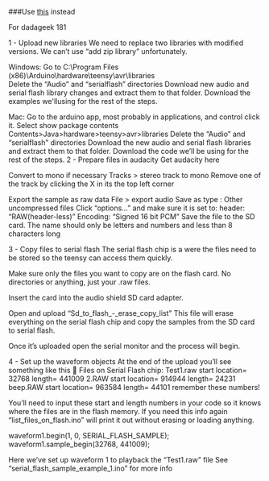 ###Use [this](https://github.com/BleepLabs/Serial_flash_sampler_for_Teensy_Audio) instead  

For dadageek 181

1 - Upload new libraries
We need to replace two libraries with modified versions. We can’t use “add zip library” unfortunately.

Windows:
Go to C:\Program Files (x86)\Arduino\hardware\teensy\avr\libraries\
Delete the “Audio” and “serialflash” directories
Download  new audio and serial flash library changes and extract them to that folder.
Download the examples we'llusing for the rest of the steps.

Mac:
Go to the arduino app, most probably in applications, and control click it. Select show package contents
Contents>Java>hardware>teensy>avr>libraries
Delete the “Audio” and “serialflash” directories
Download the new audio and serial flash libraries and extract them to that folder.
Download the code we’ll be using for the rest of the steps.
2 - Prepare files in audacity
Get audacity here

Convert to mono if necessary
Tracks > stereo track to mono
Remove one of the track by clicking the X in its the top left corner

Export the sample as raw data
File > export audio
Save as type : Other uncompressed files
Click “options…” and make sure it is set to:
header: “RAW(header-less)”
Encoding: “Signed 16 bit PCM”
Save the file to the SD card. The name should only be letters and numbers and less than 8 characters long


3 - Copy files to serial flash
The serial flash chip is a were the files need to be stored so the teensy can access them quickly.

Make sure only the files you want to copy are on the flash card. No directories or anything, just your .raw files.

Insert the card into the audio shield SD card adapter. 

Open and upload “Sd_to_flash_-_erase_copy_list”
This file will erase everything on the serial flash chip and copy the samples from the SD card to serial flash. 

Once it’s uploaded open the serial monitor and the process will begin.


4 - Set up the waveform objects
At the end of the upload you’ll see something like this 

Files on Serial Flash chip:
  Test1.raw    start location= 32768     length= 441009
  2.RAW    start location= 914944     length= 24231
  beep.RAW    start location= 963584     length= 44101
remember these numbers!

You’ll need to input these start and length numbers in your code so it knows where the files are in the flash memory. 
If you need this info again “list_files_on_flash.ino” will print it out without erasing or loading anything.

 waveform1.begin(1, 0, SERIAL_FLASH_SAMPLE);  
 waveform1.sample_begin(32768, 441009);     

Here we’ve set up waveform 1 to playback the “Test1.raw” file
See “serial_flash_sample_example_1.ino” for more info 



